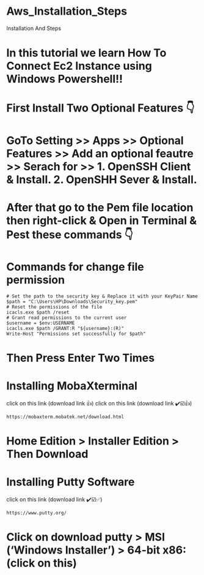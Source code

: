 # Aws_Installation_Steps
Installation And Steps
# In  this tutorial we learn How To Connect Ec2 Instance using Windows Powershell!!
# First Install Two Optional Features 👇
  # GoTo Setting >> Apps >> Optional Features >> Add an optional feautre >> Serach for >>  1. OpenSSH Client & Install.  2. OpenSHH Sever & Install.
 # After that go to the Pem file location then right-click & Open in Terminal & Pest these commands 👇 
# Commands for change file permission 
```
# Set the path to the security key & Replace it with your KeyPair Name 
$path = "C:\Users\HP\Downloads\Security_key.pem"
# Reset the permissions of the file
icacls.exe $path /reset
# Grant read permissions to the current user
$username = $env:USERNAME
icacls.exe $path /GRANT:R "${username}:(R)"
Write-Host "Permissions set successfully for $path"
```
# Then Press Enter Two Times

# Installing MobaXterminal

click on this link (download link 👍)
click on this link (download link ✔️☑️👍)

```https://mobaxterm.mobatek.net/download.html```

# Home Edition > Installer Edition  >   Then Download




# Installing Putty Software

click on this link (download link ✔️☑️✅)

```
https://www.putty.org/
```

# Click on download putty > MSI (‘Windows Installer’) > 64-bit x86: (click on this)
